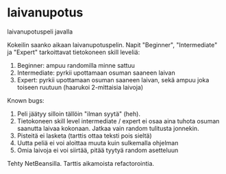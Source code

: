 # laivanupotus
laivanupotuspeli javalla

Kokeilin saanko aikaan laivanupotuspelin. Napit "Beginner", "Intermediate" ja "Expert" tarkoittavat tietokoneen skill leveliä:
1. Beginner: ampuu randomilla minne sattuu
2. Intermediate: pyrkii upottamaan osuman saaneen laivan
3. Expert: pyrkii upottamaan osuman saaneen laivan, sekä ampuu joka toiseen ruutuun (haarukoi 2-mittaisia laivoja)


Known bugs:
1. Peli jäätyy silloin tällöin "ilman syytä" (heh).
2. Tietokoneen skill level intermediate / expert ei osaa aina tuhota osuman saanutta laivaa kokonaan. Jatkaa vain random tulitusta jonnekin.
3. Pisteitä ei lasketa (tarttis ottaa teksti pois sieltä)
4. Uutta peliä ei voi aloittaa muuta kuin sulkemalla ohjelman
5. Omia laivoja ei voi siirtää, pitää tyytyä random asetteluun


Tehty NetBeansilla. Tarttis aikamoista refactorointia.
